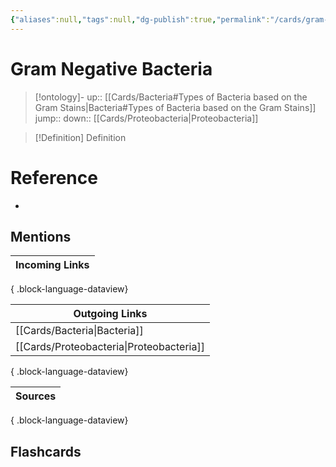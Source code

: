```yaml
---
{"aliases":null,"tags":null,"dg-publish":true,"permalink":"/cards/gram-negative-bacteria/","dgPassFrontmatter":true}
---
```


# Gram Negative Bacteria

> [!ontology]-
> up:: [[Cards/Bacteria#Types of Bacteria based on the Gram Stains\|Bacteria#Types of Bacteria based on the Gram Stains]]
> jump:: 
> down:: [[Cards/Proteobacteria\|Proteobacteria]]

> [!Definition] Definition

# Reference

- 

## Mentions

| Incoming Links |
| -------------- |

{ .block-language-dataview}

| Outgoing Links                              |
| ------------------------------------------- |
| [[Cards/Bacteria\|Bacteria]]             |
| [[Cards/Proteobacteria\|Proteobacteria]] |

{ .block-language-dataview}

| Sources |
| ------- |

{ .block-language-dataview}

## Flashcards